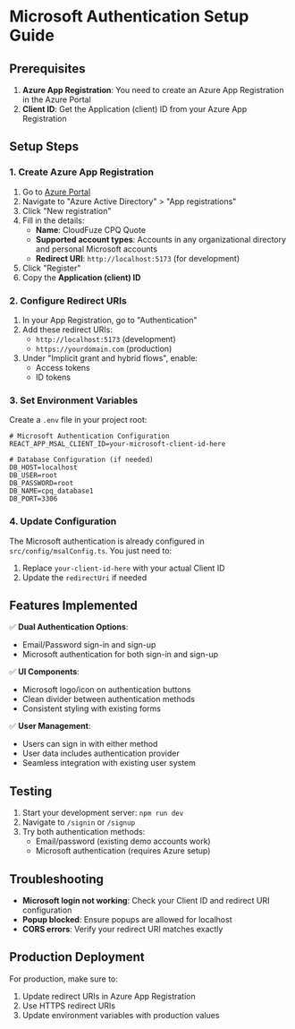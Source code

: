 # Microsoft Authentication Setup Guide

## Prerequisites

1. **Azure App Registration**: You need to create an Azure App Registration in the Azure Portal
2. **Client ID**: Get the Application (client) ID from your Azure App Registration

## Setup Steps

### 1. Create Azure App Registration

1. Go to [Azure Portal](https://portal.azure.com)
2. Navigate to "Azure Active Directory" > "App registrations"
3. Click "New registration"
4. Fill in the details:
   - **Name**: CloudFuze CPQ Quote
   - **Supported account types**: Accounts in any organizational directory and personal Microsoft accounts
   - **Redirect URI**: `http://localhost:5173` (for development)
5. Click "Register"
6. Copy the **Application (client) ID**

### 2. Configure Redirect URIs

1. In your App Registration, go to "Authentication"
2. Add these redirect URIs:
   - `http://localhost:5173` (development)
   - `https://yourdomain.com` (production)
3. Under "Implicit grant and hybrid flows", enable:
   - Access tokens
   - ID tokens

### 3. Set Environment Variables

Create a `.env` file in your project root:

```env
# Microsoft Authentication Configuration
REACT_APP_MSAL_CLIENT_ID=your-microsoft-client-id-here

# Database Configuration (if needed)
DB_HOST=localhost
DB_USER=root
DB_PASSWORD=root
DB_NAME=cpq_database1
DB_PORT=3306
```

### 4. Update Configuration

The Microsoft authentication is already configured in `src/config/msalConfig.ts`. You just need to:

1. Replace `your-client-id-here` with your actual Client ID
2. Update the `redirectUri` if needed

## Features Implemented

✅ **Dual Authentication Options**:
- Email/Password sign-in and sign-up
- Microsoft authentication for both sign-in and sign-up

✅ **UI Components**:
- Microsoft logo/icon on authentication buttons
- Clean divider between authentication methods
- Consistent styling with existing forms

✅ **User Management**:
- Users can sign in with either method
- User data includes authentication provider
- Seamless integration with existing user system

## Testing

1. Start your development server: `npm run dev`
2. Navigate to `/signin` or `/signup`
3. Try both authentication methods:
   - Email/password (existing demo accounts work)
   - Microsoft authentication (requires Azure setup)

## Troubleshooting

- **Microsoft login not working**: Check your Client ID and redirect URI configuration
- **Popup blocked**: Ensure popups are allowed for localhost
- **CORS errors**: Verify your redirect URI matches exactly

## Production Deployment

For production, make sure to:
1. Update redirect URIs in Azure App Registration
2. Use HTTPS redirect URIs
3. Update environment variables with production values
